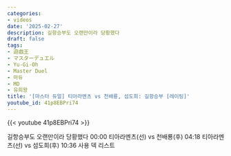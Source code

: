 ```yaml
---
categories:
- videos
date: '2025-02-27'
description: 길항승부도 오랜만이라 당황했다
draft: false
tags:
- 遊戯王
- マスターデュエル
- Yu-Gi-Oh
- Master Duel
- 마듀
- MD
- 유희왕
title: '[마스터 듀얼] 티아라멘츠 vs 천배룡, 섬도희: 길항승부 [레이팅]'
youtube_id: 41p8EBPri74
---
```



{{< youtube 41p8EBPri74 >}}

길항승부도 오랜만이라 당황했다
00:00 티아라멘츠(선) vs 천배룡(후)
04:18 티아라멘츠(선) vs 섬도희(후)
10:36 사용 덱 리스트